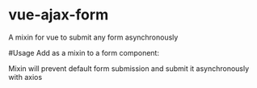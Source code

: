 # vue-ajax-form
A mixin for vue to submit any form asynchronously

#Usage
Add as a mixin to a form component:

<script>
    import AjaxForm from '../mixins/ajaxForm.vue';

    export default {
        data: function() {
            return {}
        },
        mixins: [AjaxForm],
    };
</script>

Mixin will prevent default form submission and submit it asynchronously with axios

